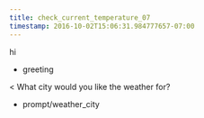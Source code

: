 ```yaml
---
title: check_current_temperature_07
timestamp: 2016-10-02T15:06:31.984777657-07:00
---
```


hi
* greeting

< What city would you like the weather for?
* prompt/weather_city
